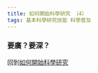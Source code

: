 ```yaml
---
title: 如何開始科學研究 （4）
tags: 基本科學研究技能 科學普及
---
```


### 要廣？要深？ 



回到[如何開始科學研究](../../../22/07/21/how_to_do_research_1.html)
